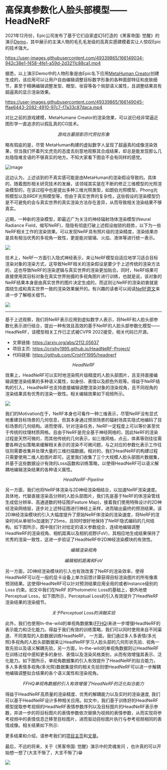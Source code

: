 # 高保真参数化人脸头部模型——HeadNeRF
2021年12月份，Epic公司发布了基于它们自家虚幻5打造的《黑客帝国: 觉醒》的演示[Demo](https://www.bilibili.com/video/BV1rY411p7Tg?spm_id_from=333.337.search-card.all.click)，其中展示的主演人物的毛孔毛发级的高真实感建模着实让人惊叹Epic的技术强大。

https://user-images.githubusercontent.com/49339865/166149034-942c38e1-f458-4fe1-a59d-2d3211c88ca1.mp4

据悉，以上演示Demo中的人物形象是由Epic名下应用[MetaHuman Creator](https://www.unrealengine.com/zh-CN/metahuman-creator)创建生成的，该应用可以让用户自由编辑调整目标数字形象的各种面部特征和皮肤细节，甚至于精确编辑调整发型、眼型、妆容等各个局部语义属性，且调整结果具有超逼真的显示渲染效果。

https://user-images.githubusercontent.com/49339865/166149045-ffae6443-2082-4910-97c7-f7a33c87daca.mp4

对比之前的游戏建模，MetaHumane Creator的渲染效果，可以说已经非常逼近图形学一直追求的以假乱真的CG技术。

<p align="center">
    <img src="laola_images.jpg" alt> <br>
    <em>游戏古墓丽影历代劳拉形象</em>
</p>

略有瑕疵的是，尽管 MetaHuman构建的虚拟数字人呈现了超逼真的成像渲染效果，但当我们怀着列文虎克的态度去刻意地观察其合成结果，却总是能发现那么几处隐隐难言语的不够真实的地方。不知大家看下图会不会有同样的感觉。

![image](https://user-images.githubusercontent.com/49339865/166150656-2e3fd09e-4764-4fd7-be82-dac4f037d651.png)

这边认为，上述谈到的不真实感可能是由MetaHuman的渲染假设导致的。具体的，随着图形相关研究技术的发展，该领域其实是在不断的修正三维模型的光照渲染模型的，在该过程中也是提出多种三维光照类型，如朗伯光照模型，Phong光照模型以及BRDF光照模型等，但由于真实世界的复杂性，这些假设的渲染模型仍是不可避免的会与真实世界的真实渲染方法存在差异，从而导致相关渲染结果不够真实。

近期，一种新的渲染模型，即最近广为关注的神经辐射场体渲染模型(Neural Radiance Field，缩写NeRF)，隐隐有彻底打破上述假设枷锁的趋势，以下为一些NeRF相关工作的渲染效果。可以发现NeRF具有照片级的渲染精度，渲染结果亦是具有相当优秀的多视角一致性，更是能对玻璃、火焰、液体等进行统一表示。

![](2022-05-01-23-10-53.png)

技术上，NeRF一方面引入隐式神经表示，来让NeRF模型自适应地学习适合目标渲染对象的渲染方式，这导致NeRF相关的渲染假设是要少于上述传统的渲染方法的，这也导致NeRF的渲染逻辑与真实世界的渲染更加贴合。同时，NeRF结果可直接使用其目标对象在真实世界拍摄的多视角图片进行训练，也就是说，该对象的NeRF结果本身是由真实世界的图片决定生成的，而这则让NeRF的渲染初衷就是围绕生成和真实世界一致的渲染效果展开的。有兴趣的读者可以阅读[NeRF原文](https://arxiv.org/abs/2003.08934)来进一步了解相关细节。

![](2022-05-01-23-16-47.png)


---

基于上述观察，我们将NeRF表示应用到虚拟数字人表示，将NeRF和人脸头部参数化表示进行结合，提出一种有效且高效的基于NeRF的人脸头部参数化模型——HeadNeRF，该模型相关工作已正式被CVPR 2022接受，相关代码已开源。

- 文章链接: https://arxiv.org/abs/2112.05637
- 项目主页: https://crishy1995.github.io/HeadNeRF-Project/
- 代码链接: https://github.com/CrisHY1995/headnerf

<p align="center">
    <img src="images/headnerf.png" alt> <br>
    <em>HeadNeRF</em>
</p>

效果上，HeadNeRF可以实时地渲染照片级精度的人脸头部图片，且支持直接编辑调整渲染结果的多种语义属性，如身份、表情以及颜色外观等。得益于NeRF结构的引入，HeadNeRF也支持直接编辑调整渲染对象的渲染视角，且不同视角的渲染结果具有优秀的渲染一致性。相关编辑效果如下视频所示。

![](2022-05-01-23-25-40.png)

我们的Motivation在于，NeRF本身也可看作一种三维表示，尽管NeRF没有显式地重建目标场景的几何信息，但其本身通过预测场景的辐射场其实隐式地编码了目标场景的几何结构。进而使得，针对渲染任务，NeRF一定程度上可以等价甚至优于传统的纹理材质网格。且由于NeRF是完全基于神经网络的，因此NeRF的渲染过程是天然可微的，而其他传统的几何表示，如三维网格，点云，体素等则往往需要各种近似策略来缓解相关表示的渲染不可微问题，与之对应的参数化表示工作往往则需要收集并处理大量的三维扫描数据。相对的，我们HeadNeRF的构建过程只需要使用二维人脸图片即可。这里我们收集了三个大规模人脸头部图片数据集，并基于这些数据设计有效的Loss函数和训练策略，以使得HeadNeRF可以语义解耦地编辑渲染结果的各种语义属性。

<p align="center">
    <img src="images/headnerf-pipeline.png" alt> <br>
    <em>HeadNeRF-Pipeline</em>
</p>

另一方面，我们也将NeRF体渲染与2D神经渲染相结合，以加速NeRF渲染速度。具体地，代替直接渲染高分辨的人脸头部图片，我们先是基于NeRF的体渲染管线生成低分辨率、高通道数的特征图(Feature Map)，接着我们使用特殊设计的2D神经渲染网络层，逐步对上述特征图进行神经上采样，进而输出最终的预测结果。该2D神经渲染模块的引入大幅度提升了原始NeRF体渲染的渲染速度，将NeRF的渲染时间从单帧5s加速到了25ms，且同时很好地保持了NeRF隐式编码的几何结构。如下图所示，图中我们针对给定的语义参数组合，连续地编辑调整HeadNeRF的渲染视角、相机距离以及相机视野(FoV)，其相应地生成结果保持了优秀的渲染一致性，这进一步验证了HeadNeRF中2D神经渲染模块的有效性。

<p align="center">
    <img src="images/edit_view.png" alt> <br>
    <em>编辑渲染视角</em>
</p>
<p align="center">
    <img src="images/edit_fov.png" alt> <br>
    <em>编辑相机距离和FoV</em>
</p>

另一方面，2D神经渲染模块的引入也有效改善了NeRF的渲染效率，使得HeadNeRF可以在一般的显卡设备上单次前馈计算获得目标渲染图片的所有像素预测结果。这使得HeadNeRF可以针对预测结果应用全局的或者Instance级别的Loss 约束。如文中我们在NeRF 的Photometric Loss的基础上，额外地使Perceptual Loss，如下图所示，Perceptual Loss的引入有效提升了HeadNeRF渲染结果的渲染细节。

<p align="center">
    <img src="images/Perceptual_loss.png" alt> <br>
    <em>关于Perceptual Loss的消融实验</em>
</p>

此外，我们也使用In-the-wild的单视角数据集([FFHQ](https://github.com/NVlabs/ffhq-dataset))来进一步增强HeadNeRF的表示能力和泛化能力。得益于我们有效的训练策略，我们可以同时使用来自不同渠道、不同类型的人脸数据训练HeadNeRF。 一方面，我们通过多人多表情(多光照)多视角的人脸头部数据来让HeadNeRF学习人脸头部的几何形状先验、视角一致先验以及语义解耦先验，另一方面，In-the-wild的单视角数据则让HeadNeRF在训练过程中感知更多的身份、表情以及渲染风格类别，从而有效增强其表示、泛化能力。如下图所示，单视角数据集的引入有效提升了HeadNeRF的拟合能力，多人多表情多视角(多光照)数据集提供的相关先验则使HeadNeRF可以进一步解耦地编辑调整拟合结果的各个语义属性和渲染视角。

<p align="center">
    <img src="images/ffhq_comparison.png" alt> <br>
    <em>FFHQ单视角数据的引入有效增强了HeadNeRF的泛化拟合能力</em>
</p>

得益于HeadNeRF高质量的渲染精度、优秀的解耦能力以及实时的渲染速度, 我们可以基于HeadNeRF设计多种相关应用。如文中，我们基于训练好的HeadNeRF模型提取参考视频的HeadNeRF表情参数序列以及目标图片的HeadNeRF表示参数，并进一步的将目标图片的表情参数依次替换为视频的表情参数，从而实现将参考视频中的表情信息迁移至目标图片，进而驱动目标图片执行与参考视频相同的表情成像。相关结果如下所示:

更多结果和介绍，请参考我们的[项目主页](https://crishy1995.github.io/HeadNeRF-Project/)和[文章](https://arxiv.org/abs/2112.05637)。

最后，不远的将来，关于《黑客帝国: 觉醒》演示中的灵魂发问 ，也许真的可以开始想一想了(大言不惭了，大言不惭了)😁

![](2022-05-01-23-39-17.png)